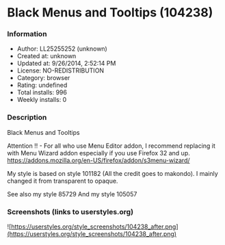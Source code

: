 # Black Menus and Tooltips (104238)

### Information
- Author: LL25255252 (unknown)
- Created at: unknown
- Updated at: 9/26/2014, 2:52:14 PM
- License: NO-REDISTRIBUTION
- Category: browser
- Rating: undefined
- Total installs: 996
- Weekly installs: 0


### Description
Black Menus and Tooltips

Attention !! - For all who use Menu Editor addon, I recommend replacing it with Menu Wizard addon especially if you use Firefox 32 and up.
https://addons.mozilla.org/en-US/firefox/addon/s3menu-wizard/

My style is based on style 101182 (All the credit goes to makondo). I mainly changed it from transparent to opaque.


See also my style 85729
And my style 105057


### Screenshots (links to userstyles.org)
![https://userstyles.org/style_screenshots/104238_after.png](https://userstyles.org/style_screenshots/104238_after.png)


